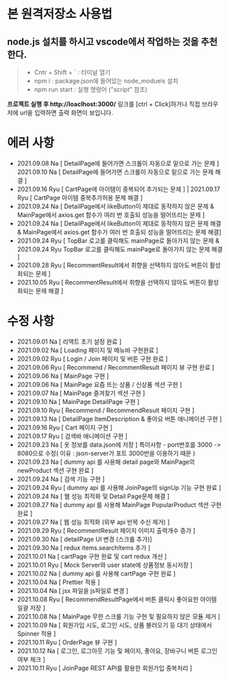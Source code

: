 # 본 원격저장소 사용법

## node.js 설치를 하시고 vscode에서 작업하는 것을 추천한다.

> - Cntr + Shift + ` : 터미널 열기
> - npm i : package.json에 들어있는 node_moduels 설치
> - npm run start : 실행 명령어 ("script" 참조)

**프로젝트 실행 후 http://loaclhost:3000/** 링크를 [ctrl + Click]하거나 직접 브라우저에 url을 입력하면 출력 화면이 보입니다.

# 에러 사항

- 2021.09.08 Na [ DetailPage에 들어가면 스크롤이 자동으로 밑으로 가는 문제 ] 2021.09.10 Na [ DetailPage에 들어가면 스크롤이 자동으로 밑으로 가는 문제 해결 ]
- 2021.09.16 Ryu [ CartPage에 아이템이 중복되어 추가되는 문제 ] | 2021.09.17 Ryu [ CartPage 아이템 중복추가허용 문제 해결 ]
- 2021.09.24 Na [ DetailPage에서 likeButton이 제대로 동작하지 않은 문제 & MainPage에서 axios.get 함수가 여러 번 호출되 성능을 떨어뜨리는 문제 ]
- 2021.09.24 Na [ DetailPage에서 likeButton이 제대로 동작하지 않은 문제 해결 & MainPage에서 axios.get 함수가 여러 번 호출되 성능을 떨어뜨리는 문제 해결]
- 2021.09.24 Ryu [ TopBar 로고를 클릭해도 mainPage로 돌아가지 않는 문제 & 2021.09.24 Ryu TopBar 로고를 클릭해도 mainPage로 돌아가지 않는 문제 해결 ]
- 2021.09.28 Ryu [ RecommentResult에서 취향을 선택하지 않아도 버튼이 활성화되는 문제 ]
- 2021.10.05 Ryu [ RecommentResult에서 취향을 선택하지 않아도 버튼이 활성화되는 문제 해결 ]

# 수정 사항

- 2021.09.01 Na [ 리액트 초기 설정 완료 ]
- 2021.09.02 Na [ Loading 페이지 및 메뉴바 구현완료 ]
- 2021.09.02 Ryu [ Login / Join 페이지 및 버튼 구현 완료 ]
- 2021.09.06 Ryu [ Recommend / RecommentResult 페이지 뷰 구현 완료 ]
- 2021.09.06 Na [ MainPage 구현 ]
- 2021.09.06 Na [ MainPage 요즘 뜨는 상품 / 신상품 섹션 구현 ]
- 2021.09.07 Na [ MainPage 즐겨찾기 섹션 구현 ]
- 2021.09.10 Na [ MainPage DetailPage 구현 ]
- 2021.09.10 Ryu [ Recommend / RecommendResult 페이지 구현 ]
- 2021.09.13 Na [ DetailPage ItemDescription & 좋아요 버튼 애니메이션 구현 ]
- 2021.09.16 Ryu [ Cart 페이지 구현 ]
- 2021.09.17 Ryu [ 검색바 애니메이션 구현 ]
- 2021.09.23 Na [ 옷 정보를 data.json에 저장 ] 특이사항 - port번호를 3000 -> 8080으로 수정( 이유 : json-server가 포트 3000번을 이용하기 때문 )
- 2021.09.23 Na [ dummy api 를 사용해 detail page와 MainPage의 newProduct 섹션 구현 완료 ]
- 2021.09.24 Na [ 검색 기능 구현 ]
- 2021.09.24 Ryu [ dummy api 를 사용해 JoinPage의 signUp 기능 구현 완료 ]
- 2021.09.24 Na [ 웹 성능 최적화 및 Detail Page문제 해결 ]
- 2021.09.27 Na [ dummy api 를 사용해 MainPage PopularProduct 섹션 구현 완료 ]
- 2021.09.27 Na [ 웹 성능 최적화 (외부 api 반복 수신 제거) ]
- 2021.09.29 Ryu [ RecommentResult 페이지 이미지 출력개수 증가 ]
- 2021.09.30 Na [ detailPage UI 변경 (스크롤 추가)]
- 2021.09.30 Na [ redux items.searchItems 추가 ]
- 2021.10.01 Na [ cartPage 구현 완료 및 cart redux 개선 ]
- 2021.10.01 Ryu [ Mock Server와 user state에 상품정보 동시저장 ]
- 2021.10.02 Na [ dummy api 를 사용해 cartPage 구현 완료 ]
- 2021.10.04 Na [ Prettier 적용 ]
- 2021.10.04 Na [ jsx 파일을 js파일로 변경 ]
- 2021.10.08 Ryu [ RecommendResultPage에서 버튼 클릭시 좋아요한 아이템 일괄 저장 ]
- 2021.10.08 Na [ MainPage 무한 스크롤 기능 구현 및 필요하지 않은 모듈 제거 ]
- 2021.10.09 Na [ 회원가입 시도, 로그인 시도, 상품 불러오기 등 대기 상태에서 Spinner 적용 ]
- 2021.10.11 Ryu [ OrderPage 뷰 구현 ]
- 2021.10.12 Na [ 로그인, 로그아웃 기능 및 페이지, 좋아요, 장바구니 버튼 로그인 여부 체크 ]
- 2021.10.11 Ryu [ JoinPage REST API를 활용한 회원가입 중복처리 ]
